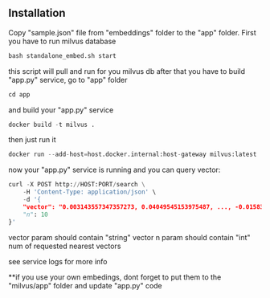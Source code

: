 ## Installation
Copy "sample.json" file from "embeddings" folder to the "app" folder.
First you have to run milvus database

```python
bash standalone_embed.sh start
```

this script will pull and run for you milvus db
after that you have to build "app.py" service, go to "app" folder

```python
cd app
```
and build your "app.py" service

```python
docker build -t milvus .
```
then just run it

```python
docker run --add-host=host.docker.internal:host-gateway milvus:latest
```

now your "app.py" service is running and you can query vector:

```python
curl -X POST http://HOST:PORT/search \
    -H 'Content-Type: application/json' \
    -d '{
    "vector": "0.003143557347357273, 0.04049545153975487, ..., -0.01583821326494217",
    "n": 10
}'
```
vector param should contain "string" vector
n param should contain "int" num of requested nearest vectors

see service logs for more info

**if you use your own embedings, dont forget to put them to the "milvus/app" folder and update "app.py" code